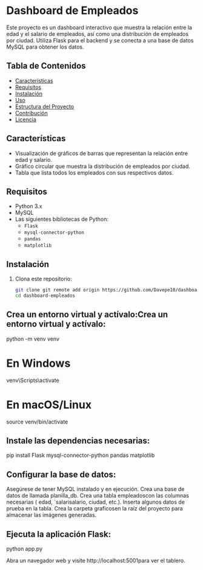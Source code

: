 # Dashboard de Empleados

Este proyecto es un dashboard interactivo que muestra la relación entre la edad y el salario de empleados, así como una distribución de empleados por ciudad. Utiliza Flask para el backend y se conecta a una base de datos MySQL para obtener los datos.

## Tabla de Contenidos
- [Características](#características)
- [Requisitos](#requisitos)
- [Instalación](#instalación)
- [Uso](#uso)
- [Estructura del Proyecto](#estructura-del-proyecto)
- [Contribución](#contribución)
- [Licencia](#licencia)

## Características
- Visualización de gráficos de barras que representan la relación entre edad y salario.
- Gráfico circular que muestra la distribución de empleados por ciudad.
- Tabla que lista todos los empleados con sus respectivos datos.

## Requisitos
- Python 3.x
- MySQL
- Las siguientes bibliotecas de Python:
  - `Flask`
  - `mysql-connector-python`
  - `pandas`
  - `matplotlib`

## Instalación

1. Clona este repositorio:
   ```bash
   git clone git remote add origin https://github.com/Davepe10/dashboard-empleados.git
   cd dashboard-empleados


## Crea un entorno virtual y actívalo:Crea un entorno virtual y actívalo:

python -m venv venv
# En Windows
venv\Scripts\activate
# En macOS/Linux
source venv/bin/activate


## Instale las dependencias necesarias:
pip install Flask mysql-connector-python pandas matplotlib

## Configurar la base de datos:

Asegúrese de tener MySQL instalado y en ejecución.
Crea una base de datos de llamada planilla_db.
Crea una tabla empleadoscon las columnas necesarias ( edad, `salarisalario, ciudad, etc.).
Inserta algunos datos de prueba en la tabla.
Crea la carpeta graficosen la raíz del proyecto para almacenar las imágenes generadas.


## Ejecuta la aplicación Flask:

python app.py

Abra un navegador web y visite http://localhost:5001para ver el tablero.



